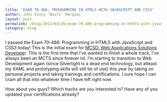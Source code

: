 ```yaml
---
title: 'EXAM 70-486: PROGRAMMING IN HTML5 WITH JAVASCRIPT AND CSS3'
author: John Vinny 'Basti' Marquez
layout: post
permalink: /blog/2013/03/26/exam-70-486-programming-in-html5-with-javascript-and-css3/
category: blog
---
```

I passed the Exam 70-486: Programming in HTML5 with JavaScript and CSS3 today!  This is the initial exam for <a href="http://www.microsoft.com/learning/en/us/mcsd-web-apps-certification.aspx#fbid=hQ0DLAr3XSS" target="_blank">MCSD: Web Applications Solutions Develope</a>r. This is the first time that I&#8217;ve wanted to finish a whole track, I&#8217;ve always been an MCTS since forever lol. I&#8217;m starting to transition to Web Development again (since Silverlight is a dead end technology, but atleast my XAML and prototyping skills will still be of use) this year by taking on personal projects and taking trainings and certifications. I sure hope I can cram all that into whatever time I have left right now.

How about you guys? Which tracks are you interested in? Have any of you updated your certifications already?
